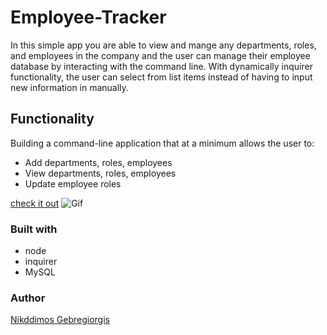 # Employee-Tracker 
In this simple app you are able to view and mange any departments, roles, and employees in the company and the user can manage their employee database by interacting with the command line. With dynamically inquirer functionality, the user can select from list items instead of having to input new information in manually.

## Functionality
Building a command-line application that at a minimum allows the user to:
  * Add departments, roles, employees
  * View departments, roles, employees
  * Update employee roles

  [check it out](https://github.com/Nick-code92/Employee-Tracker)
  ![Gif](Employee-tracker.gif)

### Built with
* node  
* inquirer 
* MySQL

### Author
[Nikddimos Gebregiorgis](https://github.com/Nick-code92)

